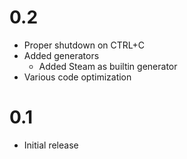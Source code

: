 # 0.2
- Proper shutdown on CTRL+C
- Added generators
  - Added Steam as builtin generator
- Various code optimization

# 0.1
- Initial release